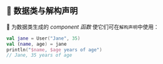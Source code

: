 ## 🧬 数据类与解构声明

🔧 为数据类生成的 _component 函数_ 使它们可在``解构声明``中使用：

```kotlin
val jane = User("Jane", 35)
val (name, age) = jane
println("$name, $age years of age")
// Jane, 35 years of age
```
